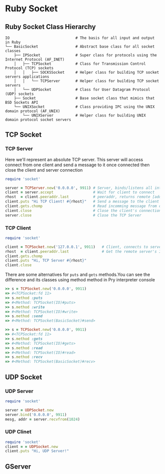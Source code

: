 # Ruby Socket

## Ruby Socket Class Hierarchy 

```
IO                              # The basis for all input and output in Ruby
└── BasicSocket                 # Abstract base class for all socket classes
    ├── IPSocket                # Super class for protocols using the Internet Protocol (AF_INET)
    │   ├── TCPSocket           # Class for Transmission Control Protocol (TCP) sockets
    │   │   ├── SOCKSSocket     # Helper class for building TCP socket servers applications
    │   │   └── TCPServer       # Helper class for building TCP socket servers
    │   └── UDPSocket           # Class for User Datagram Protocol (UDP) sockets
    ├── Socket                  # Base socket class that mimics that BSD Sockets API
    └── UNIXSocket              # Class providing IPC using the UNIX domain protocol (AF_UNIX)
        └── UNIXServer          # Helper class for building UNIX domain protocol socket servers
```

## TCP Socket

### TCP Server

Here we'll represent an absolute TCP server. This server will access connect from one client and send a message to it once connected then close the client and server connection 
```ruby
require 'socket'

server = TCPServer.new('0.0.0.0', 9911) # Server, binds/listens all interfaces on port 9911
client = server.accept                  # Wait for client to connect
rhost  = client.peeraddr.last           # peeraddr, returns remote [address_family, port, hostname, numeric_address(ip)]
client.puts "Hi TCP Client! #{rhost}"   # Send a message to the client once it connect
client.gets.chomp                       # Read incomming message from client
client.close                            # Close the client's connection
server.close                            # Close the TCP Server
```

### TCP Client 

```ruby
require 'socket'

client = TCPSocket.new('127.0.0.1', 9911)   # Client, connects to server on port 9911
rhost  = client.peeraddr.last               # Get the remote server's IP address 
client.gets.chomp
client.puts "Hi, TCP Server #{rhost}"
client.close
```

There are some alternatives for `puts` and `gets` methods.You can see the difference and its classes using method method in Pry interpreter console

```ruby
>> s = TCPSocket.new('0.0.0.0', 9911)
=> #<TCPSocket:fd 11>
>> s.method :puts
=> #<Method: TCPSocket(IO)#puts>
>> s.method :write
=> #<Method: TCPSocket(IO)#write>
>> s.method :send
=> #<Method: TCPSocket(BasicSocket)#send>
```

```ruby
>> s = TCPSocket.new('0.0.0.0', 9911)
=> #<TCPSocket:fd 11>
>> s.method :gets
=> #<Method: TCPSocket(IO)#gets>
>> s.method :read
=> #<Method: TCPSocket(IO)#read>
>> s.method :recv
=> #<Method: TCPSocket(BasicSocket)#recv>
```


## UDP Socket

### UDP Server
```ruby
require 'socket'

server = UDPSocket.new
server.bind('0.0.0.0', 9911)
mesg, addr = server.recvfrom(1024)

```

### UDP Clinet
```ruby
require 'socket'
client = = UDPSocket.new
client.puts "Hi, UDP Server!"
```





## GServer



<br><br><br>
---